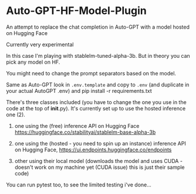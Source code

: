 # Auto-GPT-HF-Model-Plugin

An attempt to replace the chat completion in Auto-GPT with a model hosted on Hugging Face

Currently very experimental

In this case I'm playing with stablelm-tuned-alpha-3b.  But in theory you can pick any model on HF.

You might need to change the prompt separators based on the model.

Same as Auto-GPT look in `.env.template` and copy to `.env` (and duplicate in your actual AutoGPT .env) and pip install -r requirements.txt

There's three classes included (you have to change the one you use in the code at the top of __init__.py).
It's currently set up to use the hosted inference one (2).

1. one using the (free) inference API on Hugging Face
       https://huggingface.co/stabilityai/stablelm-base-alpha-3b

2. one using the (hosted - you need to spin up an instance) inference API on Hugging Face,
       https://ui.endpoints.huggingface.co/endpoints

3. other using their local model (downloads the model and uses CUDA - doesn't work on my machine yet (CUDA issue) this is just their sample code)



You can run pytest too, to see the limited testing i've done...
